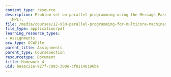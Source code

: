 ```yaml
---
content_type: resource
description: Problem set on parallel programming using the Message Passing Interface
  (MPI).
file: /media/courses/12-950-parallel-programming-for-multicore-machines-using-openmp-and-mpi-january-iap-2010/beaac21e927fc993300ecf81140196ba_MIT12_950IAP10_hw4.pdf
file_type: application/pdf
learning_resource_types:
- Assignments
ocw_type: OCWFile
parent_title: Assignments
parent_type: CourseSection
resourcetype: Document
title: Homework 4
uid: beaac21e-927f-c993-300e-cf81140196ba
---
```

